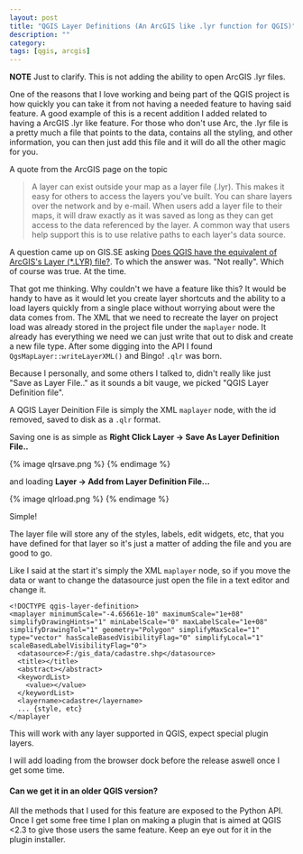 ```yaml
---
layout: post
title: "QGIS Layer Definitions (An ArcGIS like .lyr function for QGIS)"
description: ""
category: 
tags: [qgis, arcgis]
---
```


**NOTE** Just to clarify.  This is not adding the ability to open ArcGIS .lyr files.

One of the reasons that I love working and being part of the QGIS project is how quickly you can take it from not having a needed feature to having said feature.  A good example of this is a recent addition I added related to having a ArcGIS .lyr like feature.   For those who don't use Arc, the .lyr file is a pretty much a file that points to the data, contains all the styling, and other information, you can then just add this file and it will do all the other magic for you. 

A quote from the ArcGIS page on the topic

>A layer can exist outside your map as a layer file (.lyr). This makes it easy for others to access the layers you've built.
You can share layers over the network and by e-mail.
When users add a layer file to their maps, it will draw exactly as it was saved as long as they can get access to the data referenced by the layer. A common way that users help support this is to use relative paths to each layer's data source.

A question came up on GIS.SE asking [Does QGIS have the equivalent of ArcGIS's Layer (*.LYR) file?](http://gis.stackexchange.com/questions/88834/does-qgis-have-the-equivalent-of-arcgiss-layer-lyr-file). To which the answer was. "Not really".  Which of course was true. At the time.  

That got me thinking.  Why couldn't we have a feature like this? It would be handy to have as it would let you create layer shortcuts and the ability to a load layers quickly from a single place without worrying about were the data comes from.  The XML that we need to recreate the layer on project load was already stored in the project file under the ``maplayer`` node. It already has everything we need we can just write that out to disk and create a new file type.   After some digging into the API I found ``QgsMapLayer::writeLayerXML()`` and Bingo! ``.qlr`` was born. 

Because I personally, and some others I talked to, didn't really like just "Save as Layer File.." as it sounds a bit vauge, we picked "QGIS Layer Definition file". 

A QGIS Layer Deinition File is simply the XML ``maplayer`` node, with the id removed, saved to disk as a ``.qlr`` format.  

Saving one is as simple as **Right Click Layer -> Save As Layer Definition File..**

{% image qlrsave.png %}
{% endimage %}

and loading **Layer -> Add from Layer Definition File...**

{% image qlrload.png %}
{% endimage %}

Simple!

The layer file will store any of the styles, labels, edit widgets, etc, that you have defined for that layer so it's just a matter of adding the file and you are good to go.

Like I said at the start it's simply the XML ``maplayer`` node, so if you move the data or want to change the datasource just open the file in a text editor and change it.

```
<!DOCTYPE qgis-layer-definition>
<maplayer minimumScale="-4.65661e-10" maximumScale="1e+08" simplifyDrawingHints="1" minLabelScale="0" maxLabelScale="1e+08" simplifyDrawingTol="1" geometry="Polygon" simplifyMaxScale="1" type="vector" hasScaleBasedVisibilityFlag="0" simplifyLocal="1" scaleBasedLabelVisibilityFlag="0">
  <datasource>F:/gis_data/cadastre.shp</datasource>
  <title></title>
  <abstract></abstract>
  <keywordList>
    <value></value>
  </keywordList>
  <layername>cadastre</layername>
  ... {style, etc}
</maplayer
```

This will work with any layer supported in QGIS, expect special plugin layers.

I will add loading from the browser dock before the release aswell once I get some time.

#### Can we get it in an older QGIS version?

All the methods that I used for this feature are exposed to the Python API. Once I get some free time I plan on making a plugin that is aimed at QGIS <2.3 to give those users the same feature.  Keep an eye out for it in the plugin installer.

